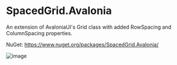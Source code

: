 # SpacedGrid.Avalonia
An extension of AvaloniaUI's Grid class with added RowSpacing and ColumnSpacing properties.

NuGet: https://www.nuget.org/packages/SpacedGrid.Avalonia/

![image](https://user-images.githubusercontent.com/20436882/117648162-2c33d980-b18e-11eb-8c17-e666a8991f63.png)
